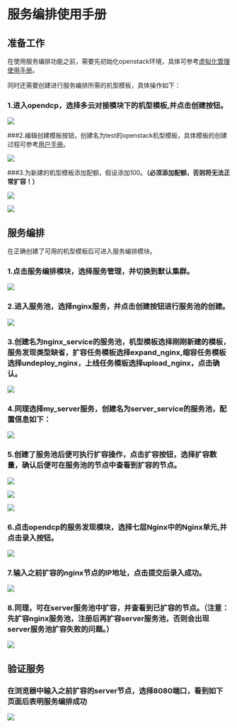# 服务编排使用手册

## 准备工作

在使用服务编排功能之前，需要先初始化openstack环境，具体可参考[虚拟化管理使用手册](openstack.md)。

同时还需要创建进行服务编排所需的机型模板，具体操作如下：

### 1.进入opendcp，选择多云对接模块下的机型模板,并点击创建按钮。

![](media/oche1.png)



###2.编辑创建模板按钮，创建名为test的openstack机型模板，具体模板的创建过程可参考[用户手册](usermanual.md)。

![](media/oche2.png)



###3.为新建的机型模板添加配额，假设添加100。**（必须添加配额，否则将无法正常扩容！）**

![](media/oche3.png)



![](media/oche4.png)





## 服务编排

在正确创建了可用的机型模板后可进入服务编排模块。

### 1.点击服务编排模块，选择服务管理，并切换到默认集群。

![](media/oche5.png)



### 2.进入服务池，选择nginx服务，并点击创建按钮进行服务池的创建。

![](media/oche6.png)



### 3.创建名为nginx_service的服务池，机型模板选择刚刚新建的模板，服务发现类型缺省，扩容任务模板选择expand_nginx,缩容任务模板选择undeploy_nginx，上线任务模板选择upload_nginx，点击确认。

![](media/oche7.png)



### 4.同理选择my_server服务，创建名为server_service的服务池，配置信息如下：

![](media/oche8.png)



### 5.创建了服务池后便可执行扩容操作，点击扩容按钮，选择扩容数量，确认后便可在服务池的节点中查看到扩容的节点。

![](media/oche9.png)



![](media/oche10.png)



![](media/oche11.png)





### 6.点击opendcp的服务发现模块，选择七层Nginx中的Nginx单元,并点击录入按钮。

![](media/oche13.png)



### 7.输入之前扩容的nginx节点的IP地址，点击提交后录入成功。

![](media/oche14.png)



### 8.同理，可在server服务池中扩容，并查看到已扩容的节点。（注意：先扩容nginx服务池，注册后再扩容server服务池，否则会出现server服务池扩容失败的问题。）

![](media/oche12.png)



## 验证服务

### 在浏览器中输入之前扩容的server节点，选择8080端口，看到如下页面后表明服务编排成功

![](media/oche15.png)

